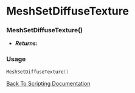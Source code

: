 # MeshSetDiffuseTexture

### MeshSetDiffuseTexture()
- ***Returns:*** 

### Usage

```Lua
MeshSetDiffuseTexture()
```


[Back To Scripting Documentation](../README.md)
